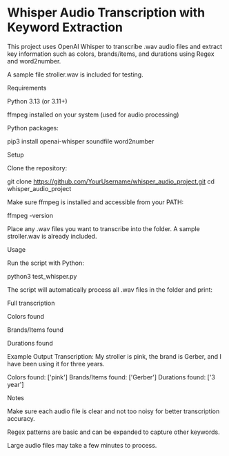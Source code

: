 # Whisper Audio Transcription with Keyword Extraction
This project uses OpenAI Whisper to transcribe .wav audio files and extract key information such as colors, brands/items, and durations using Regex and word2number.

A sample file stroller.wav is included for testing.

Requirements

Python 3.13 (or 3.11+)

ffmpeg
 installed on your system (used for audio processing)

Python packages:

pip3 install openai-whisper soundfile word2number

Setup

Clone the repository:

git clone https://github.com/YourUsername/whisper_audio_project.git
cd whisper_audio_project


Make sure ffmpeg is installed and accessible from your PATH:

ffmpeg -version


Place any .wav files you want to transcribe into the folder. A sample stroller.wav is already included.

Usage

Run the script with Python:

python3 test_whisper.py


The script will automatically process all .wav files in the folder and print:

Full transcription

Colors found

Brands/Items found

Durations found

Example Output
Transcription:
My stroller is pink, the brand is Gerber, and I have been using it for three years.

Colors found: ['pink']
Brands/Items found: ['Gerber']
Durations found: ['3 year']

Notes

Make sure each audio file is clear and not too noisy for better transcription accuracy.

Regex patterns are basic and can be expanded to capture other keywords.

Large audio files may take a few minutes to process.
